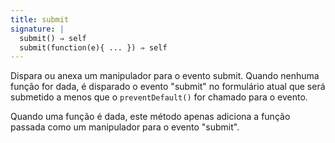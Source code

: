 ```yaml
---
title: submit
signature: |
  submit() ⇒ self
  submit(function(e){ ... }) ⇒ self
---
```


Dispara ou anexa um manipulador para o evento submit. Quando nenhuma função for dada,
é disparado o evento "submit" no formulário atual que será submetido a menos que
o `preventDefault()` for chamado para o evento.

Quando uma função é dada, este método apenas adiciona a função passada como um manipulador
para o evento "submit".